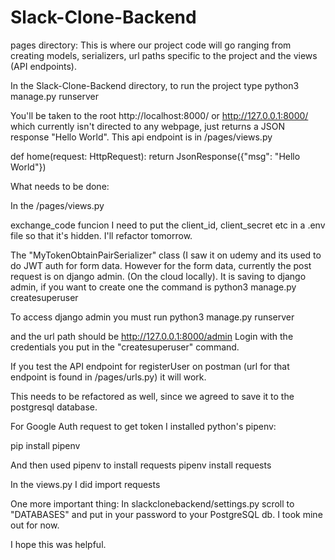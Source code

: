 # Slack-Clone-Backend

pages directory:
  This is where our project code will go ranging from creating models, serializers, url paths specific to the project and the views (API endpoints). 
  

In the Slack-Clone-Backend directory, to run the project type
python3 manage.py runserver

You'll be taken to the root http://localhost:8000/ or http://127.0.0.1:8000/ which currently isn't directed to any webpage, just returns a JSON response "Hello World". This api endpoint is in /pages/views.py  

def home(request: HttpRequest):
    return JsonResponse({"msg": "Hello World"})

What needs to be done:

In the 
/pages/views.py 

exchange_code funcion I need to put the client_id, client_secret etc in a .env file so that it's hidden. I'll refactor tomorrow. 

The "MyTokenObtainPairSerializer" class (I saw it on udemy and its used to do JWT auth for form data. 
However for the form data, currently the post request is on django admin. (On the cloud locally). 
It is saving to django admin, 
if you want to create one the command is
python3 manage.py createsuperuser

To access django admin you must run
python3 manage.py runserver

and the url path should be 
http://127.0.0.1:8000/admin
Login with the credentials you put in the "createsuperuser" command. 

If you test the API endpoint for registerUser on postman (url for that endpoint is found in 
/pages/urls.py) it will work. 

This needs to be refactored as well, since we agreed to save it to the postgresql database. 

For Google Auth request to get token I installed python's pipenv:

pip install pipenv  

And then used pipenv to install requests
pipenv install requests 

In the views.py I did 
import requests

One more important thing:
In slackclonebackend/settings.py
scroll to "DATABASES" and put in your
password to your PostgreSQL db. I took mine out for now. 

I hope this was helpful. 

